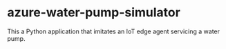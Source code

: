 # azure-water-pump-simulator
This a Python application that imitates an IoT edge agent servicing a water pump.

